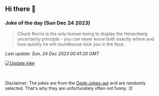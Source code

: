 ## Hi there 👋

### Joke of the day (Sun Dec 24 2023)
<!-- joke -->
>Chuck Norris is the only human being to display the Heisenberg uncertainty principle - you can never know both exactly where and how quickly he will roundhouse-kick you in the face.
<!-- /joke -->

*Last update: Sun, 24 Dec 2023 00:41:20 GMT*

[![Update joke](https://github.com/nclskfm/nclskfm/actions/workflows/joke.yml/badge.svg)](https://github.com/nclskfm/nclskfm/actions/workflows/joke.yml)

<br><br>
Disclaimer: The jokes are from the [Geek-Jokes-api](https://github.com/sameerkumar18/geek-joke-api) and are randomly selected. That's why they are unfortunately often not funny. :D
